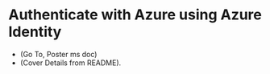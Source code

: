 # Authenticate with Azure using Azure Identity

* (Go To, Poster ms doc)
* (Cover Details from README).
